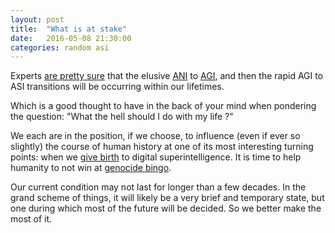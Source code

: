 ```yaml
---
layout: post
title:  "What is at stake"
date:   2016-05-08 21:30:00
categories: random asi
---
```


Experts [are pretty sure](http://www.nickbostrom.com/papers/survey.pdf)
that the elusive 
[ANI](http://waitbutwhy.com/2015/01/artificial-intelligence-revolution-1.html) to 
[AGI](http://waitbutwhy.com/2015/01/artificial-intelligence-revolution-2.html), 
and then the rapid AGI to ASI transitions will be occurring
within our lifetimes.

Which is a good thought to have in the back of your mind when pondering the question:
"What the hell should I do with my life ?"

We each are in the position, if we choose, to influence (even if ever so slightly) the course of human 
history at one of its most interesting turning points: when we 
[give birth](https://twitter.com/elonmusk/status/496012177103663104) to digital superintelligence.
It is time to help humanity to not win at 
[genocide bingo](https://www.youtube.com/watch?v=4kDPxbS6ofw).

Our current condition may not last for longer than a few decades. In the grand scheme of things,
it will likely be a very brief and temporary state, but one during which most of the future 
will be decided. So we better make the most of it.